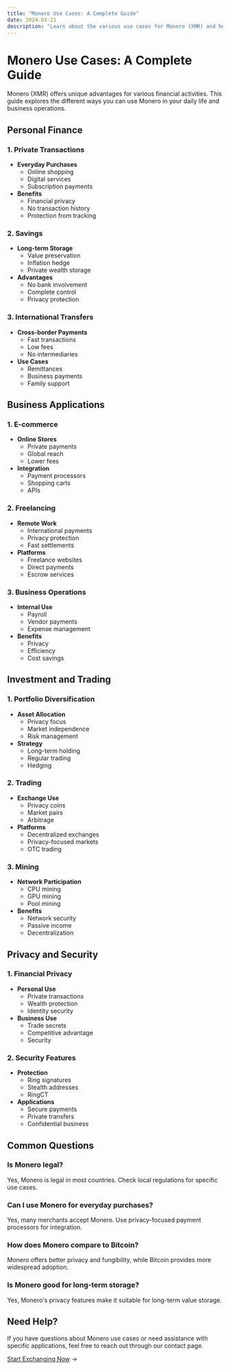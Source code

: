```yaml
---
title: "Monero Use Cases: A Complete Guide"
date: 2024-03-21
description: "Learn about the various use cases for Monero (XMR) and how it can benefit you"
---
```


# Monero Use Cases: A Complete Guide

Monero (XMR) offers unique advantages for various financial activities. This guide explores the different ways you can use Monero in your daily life and business operations.

## Personal Finance

### 1. Private Transactions

-   **Everyday Purchases**
    -   Online shopping
    -   Digital services
    -   Subscription payments
-   **Benefits**
    -   Financial privacy
    -   No transaction history
    -   Protection from tracking

### 2. Savings

-   **Long-term Storage**
    -   Value preservation
    -   Inflation hedge
    -   Private wealth storage
-   **Advantages**
    -   No bank involvement
    -   Complete control
    -   Privacy protection

### 3. International Transfers

-   **Cross-border Payments**
    -   Fast transactions
    -   Low fees
    -   No intermediaries
-   **Use Cases**
    -   Remittances
    -   Business payments
    -   Family support

## Business Applications

### 1. E-commerce

-   **Online Stores**
    -   Private payments
    -   Global reach
    -   Lower fees
-   **Integration**
    -   Payment processors
    -   Shopping carts
    -   APIs

### 2. Freelancing

-   **Remote Work**
    -   International payments
    -   Privacy protection
    -   Fast settlements
-   **Platforms**
    -   Freelance websites
    -   Direct payments
    -   Escrow services

### 3. Business Operations

-   **Internal Use**
    -   Payroll
    -   Vendor payments
    -   Expense management
-   **Benefits**
    -   Privacy
    -   Efficiency
    -   Cost savings

## Investment and Trading

### 1. Portfolio Diversification

-   **Asset Allocation**
    -   Privacy focus
    -   Market independence
    -   Risk management
-   **Strategy**
    -   Long-term holding
    -   Regular trading
    -   Hedging

### 2. Trading

-   **Exchange Use**
    -   Privacy coins
    -   Market pairs
    -   Arbitrage
-   **Platforms**
    -   Decentralized exchanges
    -   Privacy-focused markets
    -   OTC trading

### 3. Mining

-   **Network Participation**
    -   CPU mining
    -   GPU mining
    -   Pool mining
-   **Benefits**
    -   Network security
    -   Passive income
    -   Decentralization

## Privacy and Security

### 1. Financial Privacy

-   **Personal Use**
    -   Private transactions
    -   Wealth protection
    -   Identity security
-   **Business Use**
    -   Trade secrets
    -   Competitive advantage
    -   Security

### 2. Security Features

-   **Protection**
    -   Ring signatures
    -   Stealth addresses
    -   RingCT
-   **Applications**
    -   Secure payments
    -   Private transfers
    -   Confidential business

## Common Questions

### Is Monero legal?

Yes, Monero is legal in most countries. Check local regulations for specific use cases.

### Can I use Monero for everyday purchases?

Yes, many merchants accept Monero. Use privacy-focused payment processors for integration.

### How does Monero compare to Bitcoin?

Monero offers better privacy and fungibility, while Bitcoin provides more widespread adoption.

### Is Monero good for long-term storage?

Yes, Monero's privacy features make it suitable for long-term value storage.

## Need Help?

If you have questions about Monero use cases or need assistance with specific applications, feel free to reach out through our contact page.

[Start Exchanging Now](/exchanges/) →

